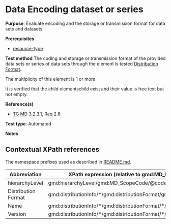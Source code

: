 # Data Encoding dataset or series

**Purpose**: Evaluate encoding and the storage or transmission format for data sets and datasets.

**Prerequisites**

* [resource-type](http://inspire.ec.europa.eu/id/ats/metadata/2.0/datasets-and-series/resource-type)

**Test method**
The coding and storage or transmission format of the provided 
data sets or series of data sets through the element is tested [Distribution Format](#distributionFormat).

The multiplicity of this element is 1 or more

It is verified that the child elementschild exist and their value is free text but not empty.

**Reference(s)**	 
* [TG MD](http://inspire.ec.europa.eu/id/ats/metadata/2.0/isdss/README#ref_TG_MD) 3.2.3.1, Req 2.6

**Test type**: Automated

**Notes**


## Contextual XPath references

The namespace prefixes used as described in [README.md](http://inspire.ec.europa.eu/id/ats/metadata/2.0/isdss/README#namespaces).

Abbreviation                                   |  XPath expression (relative to gmd:MD_Metadata)
-----------------------------------------------| ------------------------------------------------------------------
<a name="hierarchyLevel"></a> hierarchyLevel | gmd:hierarchyLevel/gmd:MD_ScopeCode/@codeListValue
<a name="distributionFormat"></a> Distribution Format  | gmd:distributionInfo/\*/gmd:distributionFormat/gmd:MD_Format
<a name="name"></a> Name  | gmd:distributionInfo/\*/gmd:distributionFormat/\*/gmd:name/text()
<a name="version"></a> Version  | gmd:distributionInfo/\*/gmd:distributionFormat/\*/gmd:version/text()
